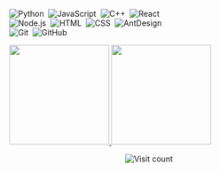 ![Python](https://img.shields.io/badge/-Python-05122A?style=flat&logo=python)&nbsp;
![JavaScript](https://img.shields.io/badge/-JavaScript-05122A?style=flat&logo=javascript)&nbsp;
![C++](https://img.shields.io/badge/-C++-05122A?style=flat&logo=C%2B%2B&logoColor=00599C)&nbsp;
![React](https://img.shields.io/badge/-React-05122A?style=flat&logo=react)&nbsp;\
![Node.js](https://img.shields.io/badge/-Node.js-05122A?style=flat&logo=node.js)&nbsp;
![HTML](https://img.shields.io/badge/-HTML-05122A?style=flat&logo=HTML5)&nbsp;
![CSS](https://img.shields.io/badge/-CSS-05122A?style=flat&logo=CSS3&logoColor=1572B6)&nbsp;
![AntDesign](https://img.shields.io/badge/-AntDesign-05122A?style=flat&logo=ant-design)&nbsp;\
![Git](https://img.shields.io/badge/-Git-05122A?style=flat&logo=git)&nbsp;
![GitHub](https://img.shields.io/badge/-GitHub-05122A?style=flat&logo=github)&nbsp;

<p align="left">
<a href="https://github.com/dmosc">
  <img height="180em" src="https://github-readme-stats-eight-theta.vercel.app/api?username=dmosc&show_icons=true&theme=algolia&include_all_commits=true&count_private=true"/>
</a>
<a href="https://github.com/dmosc">
  <img height="180em" src="https://github-readme-stats-eight-theta.vercel.app/api/top-langs/?username=dmosc&layout=compact&langs_count=8&theme=algolia"/>
</a>
</p>

<p align="center">
  <img src="https://komarev.com/ghpvc/?username=dmosc&label=Views&color=pink&style=plastic" alt="Visit count"/>
</p>
